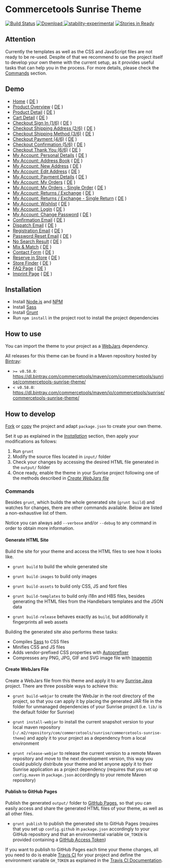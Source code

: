 # Commercetools Sunrise Theme

[![Build Status](https://travis-ci.org/commercetools/commercetools-sunrise-theme.png?branch=master)](https://travis-ci.org/commercetools/commercetools-sunrise-theme)
[ ![Download](https://api.bintray.com/packages/commercetools/maven/commercetools-sunrise-theme/images/download.svg) ](https://bintray.com/commercetools/maven/commercetools-sunrise-theme/_latestVersion)
[![stability-experimental](https://img.shields.io/badge/stability-experimental-orange.svg)](https://github.com/orangemug/stability-badges)
[![Stories in Ready](https://badge.waffle.io/commercetools/commercetools-sunrise-theme.png?label=ready&title=Ready)](https://waffle.io/commercetools/commercetools-sunrise-theme)

## Attention

Currently the templates as well as the CSS and JavaScript files are not ready to be re-used.
Despite of that we recommend to use the project itself to develop your own theme with the current setup, as it provides useful tasks that can help you in the process. For more details, please check the [Commands](#commands) section.

## Demo

- [Home](http://commercetools.github.io/commercetools-sunrise-theme/site/en/home.html) ( [DE](http://commercetools.github.io/commercetools-sunrise-theme/site/de/home.html) )
- [Product Overview](http://commercetools.github.io/commercetools-sunrise-theme/site/en/pop.html) ( [DE](http://commercetools.github.io/commercetools-sunrise-theme/site/de/pop.html) )
- [Product Detail](http://commercetools.github.io/commercetools-sunrise-theme/site/en/pdp.html) ( [DE](http://commercetools.github.io/commercetools-sunrise-theme/site/de/pdp.html) )
- [Cart Detail](http://commercetools.github.io/commercetools-sunrise-theme/site/en/cart.html) ( [DE](http://commercetools.github.io/commercetools-sunrise-theme/site/de/cart.html) )
- [Checkout Sign In (1/6)](http://commercetools.github.io/commercetools-sunrise-theme/site/en/checkout-signin.html) ( [DE](http://commercetools.github.io/commercetools-sunrise-theme/site/de/checkout-signin.html) )
- [Checkout Shipping Address (2/6)](http://commercetools.github.io/commercetools-sunrise-theme/site/en/checkout-address.html) ( [DE](http://commercetools.github.io/commercetools-sunrise-theme/site/de/checkout-address.html) )
- [Checkout Shipping Method (3/6)](http://commercetools.github.io/commercetools-sunrise-theme/site/en/checkout-shipping.html) ( [DE](http://commercetools.github.io/commercetools-sunrise-theme/site/de/checkout-shipping.html) )
- [Checkout Payment (4/6)](http://commercetools.github.io/commercetools-sunrise-theme/site/en/checkout-payment.html) ( [DE](http://commercetools.github.io/commercetools-sunrise-theme/site/de/checkout-payment.html) )
- [Checkout Confirmation (5/6)](http://commercetools.github.io/commercetools-sunrise-theme/site/en/checkout-confirmation.html) ( [DE](http://commercetools.github.io/commercetools-sunrise-theme/site/de/checkout-confirmation.html) )
- [Checkout Thank You (6/6)](http://commercetools.github.io/commercetools-sunrise-theme/site/en/checkout-thankyou.html) ( [DE](http://commercetools.github.io/commercetools-sunrise-theme/site/de/checkout-thankyou.html) )
- [My Account: Personal Details](http://commercetools.github.io/commercetools-sunrise-theme/site/en/my-account-personal-details.html) ( [DE](http://commercetools.github.io/commercetools-sunrise-theme/site/de/my-account-personal-details.html) )
- [My Account: Address Book](http://commercetools.github.io/commercetools-sunrise-theme/site/en/my-account-address-book.html) ( [DE](http://commercetools.github.io/commercetools-sunrise-theme/site/de/my-account-address-book.html) )
- [My Account: New Address](http://commercetools.github.io/commercetools-sunrise-theme/site/en/my-account-new-address.html) ( [DE](http://commercetools.github.io/commercetools-sunrise-theme/site/de/my-account-new-address.html) )
- [My Account: Edit Address](http://commercetools.github.io/commercetools-sunrise-theme/site/en/my-account-edit-address.html) ( [DE](http://commercetools.github.io/commercetools-sunrise-theme/site/de/my-account-edit-address.html) )
- [My Account: Payment Details](http://commercetools.github.io/commercetools-sunrise-theme/site/en/my-account-payment-details.html) ( [DE](http://commercetools.github.io/commercetools-sunrise-theme/site/de/my-account-payment-details.html) )
- [My Account: My Orders](http://commercetools.github.io/commercetools-sunrise-theme/site/en/my-account-my-orders.html) ( [DE](http://commercetools.github.io/commercetools-sunrise-theme/site/de/my-account-my-orders.html) )
- [My Account: My Orders - Single Order](http://commercetools.github.io/commercetools-sunrise-theme/site/en/my-account-my-orders-order.html) ( [DE](http://commercetools.github.io/commercetools-sunrise-theme/site/de/my-account-my-orders-order.html) )
- [My Account: Returns / Exchange](http://commercetools.github.io/commercetools-sunrise-theme/site/en/my-account-returns-exchange.html) ( [DE](http://commercetools.github.io/commercetools-sunrise-theme/site/de/my-account-returns-exchange.html) )
- [My Account: Returns / Exchange - Single Return](http://commercetools.github.io/commercetools-sunrise-theme/site/en/my-account-returns-exchange-order.html) ( [DE](http://commercetools.github.io/commercetools-sunrise-theme/site/de/my-account-returns-exchange-order.html) )
- [My Account: Wishlist](http://commercetools.github.io/commercetools-sunrise-theme/site/en/my-account-wishlist.html) ( [DE](http://commercetools.github.io/commercetools-sunrise-theme/site/de/my-account-wishlist.html) )
- [My Account: Login](http://commercetools.github.io/commercetools-sunrise-theme/site/en/my-account-login.html) ( [DE](http://commercetools.github.io/commercetools-sunrise-theme/site/de/my-account-login.html) )
- [My Account: Change Password](http://commercetools.github.io/commercetools-sunrise-theme/site/en/my-account-change-password.html) ( [DE](http://commercetools.github.io/commercetools-sunrise-theme/site/de/my-account-change-password.html) )
- [Confirmation Email](http://commercetools.github.io/commercetools-sunrise-theme/site/en/confirmation-email.html) ( [DE](http://commercetools.github.io/commercetools-sunrise-theme/site/de/confirmation-email.html) )
- [Dispatch Email](http://commercetools.github.io/commercetools-sunrise-theme/site/en/dispatch-email.html) ( [DE](http://commercetools.github.io/commercetools-sunrise-theme/site/de/dispatch-email.html) )
- [Registration Email](http://commercetools.github.io/commercetools-sunrise-theme/site/en/registration-email.html) ( [DE](http://commercetools.github.io/commercetools-sunrise-theme/site/de/registration-email.html) )
- [Password Reset Email](http://commercetools.github.io/commercetools-sunrise-theme/site/en/password-reset-email.html) ( [DE](http://commercetools.github.io/commercetools-sunrise-theme/site/de/password-reset-email.html) )
- [No Search Result](http://commercetools.github.io/commercetools-sunrise-theme/site/en/no-search-result.html) ( [DE](http://commercetools.github.io/commercetools-sunrise-theme/site/de/no-search-result.html) )
- [Mix & Match](http://commercetools.github.io/commercetools-sunrise-theme/site/en/mix-match.html) ( [DE](http://commercetools.github.io/commercetools-sunrise-theme/site/de/mix-match.html) )
- [Contact Form](http://commercetools.github.io/commercetools-sunrise-theme/site/en/contact-form.html) ( [DE](http://commercetools.github.io/commercetools-sunrise-theme/site/de/contact-form.html) )
- [Reserve in Store](http://commercetools.github.io/commercetools-sunrise-theme/site/en/reserve-in-store.html) ( [DE](http://commercetools.github.io/commercetools-sunrise-theme/site/de/reserve-in-store.html) )
- [Store Finder](http://commercetools.github.io/commercetools-sunrise-theme/site/en/store-finder.html) ( [DE](http://commercetools.github.io/commercetools-sunrise-theme/site/de/store-finder.html) )
- [FAQ Page](http://commercetools.github.io/commercetools-sunrise-theme/site/en/faq.html) ( [DE](http://commercetools.github.io/commercetools-sunrise-theme/site/de/faq.html) )
- [Imprint Page](http://commercetools.github.io/commercetools-sunrise-theme/site/en/imprint.html) ( [DE](http://commercetools.github.io/commercetools-sunrise-theme/site/de/imprint.html) )

## Installation

- Install [Node.js](https://nodejs.org/) and [NPM](https://www.npmjs.com/)
- Install [Sass](http://sass-lang.com/install)
- Install [Grunt](http://gruntjs.com/getting-started)
- Run `npm install` in the project root to install the project dependencies

## How to use

You can import the theme to your project as a [WebJars](http://www.webjars.org/) dependency.

All releases for this theme can be found in a Maven repository hosted by [Bintray](https://bintray.com/):
- `>= v0.58.0`: https://dl.bintray.com/commercetools/maven/com/commercetools/sunrise/commercetools-sunrise-theme/
- `< v0.58.0`: https://dl.bintray.com/commercetools/maven/io/commercetools/sunrise/commercetools-sunrise-theme/

## How to develop

[Fork](https://help.github.com/articles/fork-a-repo/) or [copy](https://help.github.com/articles/duplicating-a-repository/) the project and adapt `package.json` to create your own theme.

Set it up as explained in the _[Installation](#installation)_ section, then apply your modifications as follows:

1. Run `grunt`
2. Modify the source files located in `input/` folder
3. Check your changes by accessing the desired HTML file generated in the `output/` folder
4. Once ready, enable the theme in your Sunrise project following one of the methods described in _[Create WebJars file](#create-webjars-file)_

### Commands

Besides `grunt`, which builds the whole generated site (`grunt build`) and watches for changes, there are other commands available. Below are listed a non-exhaustive list of them.

Notice you can always add `--verbose` and/or `--debug` to any command in order to obtain more information.

#### Generate HTML Site

Build the site for your theme and access the HTML files to see how it looks like.

- `grunt build` to build the whole generated site

- `grunt build-images` to build only images

- `grunt build-assets` to build only CSS, JS and font files

- `grunt build-templates` to build only i18n and HBS files, besides generating the HTML files from the Handlebars templates and the JSON data

- `grunt build-release` behaves exactly as `build`, but additionally it fingerprints all web assets

Building the generated site also performs these tasks:
- Compiles [Sass](http://sass-lang.com/) to CSS files
- Minifies CSS and JS files
- Adds vendor-prefixed CSS properties with [Autoprefixer](https://github.com/postcss/autoprefixer)
- Compresses any PNG, JPG, GIF and SVG image file with [Imagemin](https://github.com/imagemin/imagemin)

#### Create WebJars File

Create a WebJars file from this theme and apply it to any [Sunrise Java](https://github.com/commercetools/commercetools-sunrise-java) project. There are three possible ways to achieve this:

- `grunt build-webjar` to create the WebJar in the root directory of the project, so that you can apply it by placing the generated JAR file in the folder for unmanaged dependencies of your Sunrise project (i.e. `lib/` is the default folder for Sunrise)

- `grunt install-webjar` to install the current snapshot version to your local maven repository (`~/.m2/repository/com/commercetools/sunrise/commercetools-sunrise-theme`) and apply it to your project as a dependency from a local environment

- `grunt release-webjar` to release the current version to a remote Maven repository and move to the next development version, this way you could publicly distribute your theme and let anyone apply it to their Sunrise application as a project dependency (requires that you set up `config.maven` in `package.json` accordingly to your remote Maven repository)

#### Publish to GitHub Pages

Publish the generated `output/` folder to [GitHub Pages](https://pages.github.com/), so that you can easily access and share the generated HTML files of your theme, as well as all other files.

- `grunt publish` to publish the generated site to GitHub Pages (requires that you set up `config.github` in `package.json` accordingly to your GitHub repository and that an environmental variable `GH_TOKEN` is provided containing a [GitHub Access Token](https://help.github.com/articles/creating-an-access-token-for-command-line-use/))

If you want to publish to GitHub Pages each time your theme changes, all you need to do is enable [Travis CI](https://travis-ci.org/) for your project and define the environment variable `GH_TOKEN` as explained in the [Travis CI Documentation](https://docs.travis-ci.com/user/environment-variables).
